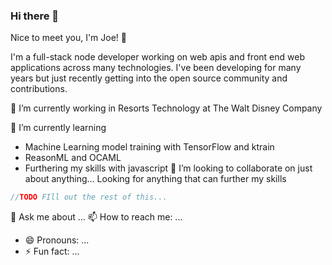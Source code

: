 ### Hi there 👋

Nice to meet you, I'm Joe! 👋

I'm a full-stack node developer working on web apis and front end web applications across many technologies. 
I've been developing for many years but just recently getting into the open source community and contributions.
<!--
**bluezeb12/bluezeb12** is a ✨ _special_ ✨ repository because its `README.md` (this file) appears on your GitHub profile.

Here are some ideas to get you started:

🔭 I’m currently working in Resorts Technology at The Walt Disney Company

🌱 I’m currently learning 
- Machine Learning model training with TensorFlow and ktrain
- ReasonML and OCAML
- Furthering my skills with javascript
👯 I’m looking to collaborate on just about anything... Looking for anything that can further my skills

💬 Ask me about ...
📫 How to reach me: ...
- 😄 Pronouns: ...
- ⚡ Fun fact: ...
-->

🔭 I’m currently working in Resorts Technology at The Walt Disney Company

🌱 I’m currently learning 
- Machine Learning model training with TensorFlow and ktrain
- ReasonML and OCAML
- Furthering my skills with javascript
👯 I’m looking to collaborate on just about anything... Looking for anything that can further my skills

```javascript
//TODO FIll out the rest of this...
```
💬 Ask me about ...
📫 How to reach me: ...
- 😄 Pronouns: ...
- ⚡ Fun fact: ...
